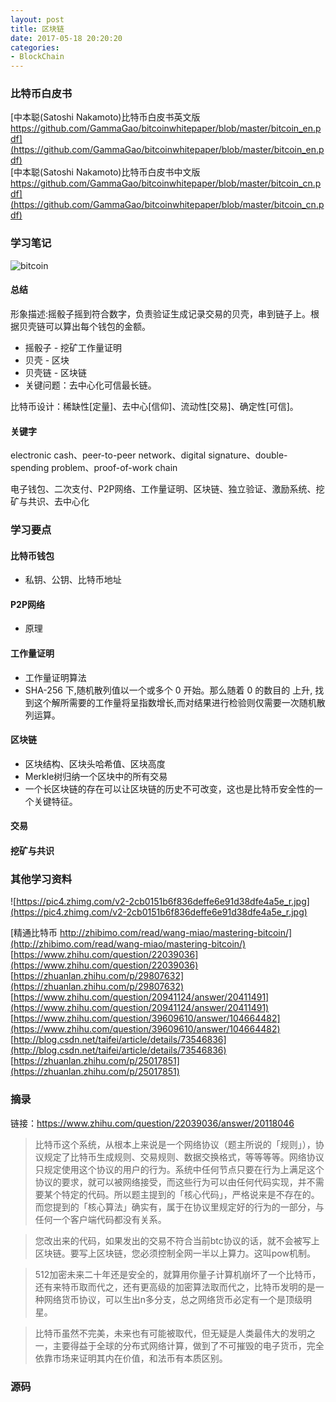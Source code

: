 ```yaml
---
layout: post
title: 区块链
date: 2017-05-18 20:20:20
categories:
- BlockChain
---
```


### 比特币白皮书

[中本聪(Satoshi Nakamoto)比特币白皮书英文版 https://github.com/GammaGao/bitcoinwhitepaper/blob/master/bitcoin_en.pdf](https://github.com/GammaGao/bitcoinwhitepaper/blob/master/bitcoin_en.pdf)  
[中本聪(Satoshi Nakamoto)比特币白皮书中文版 https://github.com/GammaGao/bitcoinwhitepaper/blob/master/bitcoin_cn.pdf](https://github.com/GammaGao/bitcoinwhitepaper/blob/master/bitcoin_cn.pdf)  

### 学习笔记

![bitcoin](http://junwang.me/images/posts/2017-05-18-bitcoin.png)

#### 总结

形象描述:摇骰子摇到符合数字，负责验证生成记录交易的贝壳，串到链子上。根据贝壳链可以算出每个钱包的金额。
- 摇骰子 - 挖矿工作量证明
- 贝壳 - 区块
- 贝壳链 - 区块链
- 关键问题：去中心化可信最长链。

比特币设计：稀缺性[定量]、去中心[信仰]、流动性[交易]、确定性[可信]。

#### 关键字

electronic cash、peer-to-peer network、digital signature、double-spending problem、proof-of-work chain

电子钱包、二次支付、P2P网络、工作量证明、区块链、独立验证、激励系统、挖矿与共识、去中心化

### 学习要点

#### 比特币钱包 

- 私钥、公钥、比特币地址

#### P2P网络

- 原理

#### 工作量证明

- 工作量证明算法
- SHA-256 下,随机散列值以一个或多个 0 开始。那么随着 0 的数目的 上升, 找到这个解所需要的工作量将呈指数增长,而对结果进行检验则仅需要一次随机散列运算。

#### 区块链

- 区块结构、区块头哈希值、区块高度
- Merkle树归纳一个区块中的所有交易
- 一个长区块链的存在可以让区块链的历史不可改变，这也是比特币安全性的一个关键特征。

#### 交易

#### 挖矿与共识

### 其他学习资料

![https://pic4.zhimg.com/v2-2cb0151b6f836deffe6e91d38dfe4a5e_r.jpg](https://pic4.zhimg.com/v2-2cb0151b6f836deffe6e91d38dfe4a5e_r.jpg)  

[精通比特币 http://zhibimo.com/read/wang-miao/mastering-bitcoin/](http://zhibimo.com/read/wang-miao/mastering-bitcoin/)  
[https://www.zhihu.com/question/22039036](https://www.zhihu.com/question/22039036)  
[https://zhuanlan.zhihu.com/p/29807632](https://zhuanlan.zhihu.com/p/29807632)  
[https://www.zhihu.com/question/20941124/answer/20411491](https://www.zhihu.com/question/20941124/answer/20411491)  
[https://www.zhihu.com/question/39609610/answer/104664482](https://www.zhihu.com/question/39609610/answer/104664482)  
[http://blog.csdn.net/taifei/article/details/73546836](http://blog.csdn.net/taifei/article/details/73546836)  
[https://zhuanlan.zhihu.com/p/25017851](https://zhuanlan.zhihu.com/p/25017851)  

### 摘录
链接：https://www.zhihu.com/question/22039036/answer/20118046

> 比特币这个系统，从根本上来说是一个网络协议（题主所说的「规则」），协议规定了比特币生成规则、交易规则、数据交换格式，等等等等。网络协议只规定使用这个协议的用户的行为。系统中任何节点只要在行为上满足这个协议的要求，就可以被网络接受，而这些行为可以由任何代码实现，并不需要某个特定的代码。所以题主提到的「核心代码」，严格说来是不存在的。而您提到的「核心算法」确实有，属于在协议里规定好的行为的一部分，与任何一个客户端代码都没有关系。

> 您改出来的代码，如果发出的交易不符合当前btc协议的话，就不会被写上区块链。要写上区块链，您必须控制全网一半以上算力。这叫pow机制。

> 512加密未来二十年还是安全的，就算用你量子计算机崩坏了一个比特币，还有来特币取而代之，还有更高级的加密算法取而代之，比特币发明的是一种网络货币协议，可以生出n多分支，总之网络货币必定有一个是顶级明星。

> 比特币虽然不完美，未来也有可能被取代，但无疑是人类最伟大的发明之一，主要得益于全球的分布式网络计算，做到了不可摧毁的电子货币，完全依靠市场来证明其内在价值，和法币有本质区别。


### 源码
